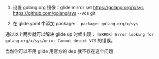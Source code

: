 1.  设置 golang.org 镜像：glide mirror set https://golang.org/x/sys https://github.com/golang/sys --vcs git

2.  在 glide.yaml 中添加 package: `- package: golang.org/x/sys`

通过以上两步就可以解决 glide up 时候出现： `[ERROR] Error looking for golang.org/x/sys/unix: Cannot detect VCS` 的错误。

当然你可以不用 glide 用官方的 dep 就不存在这个问题
